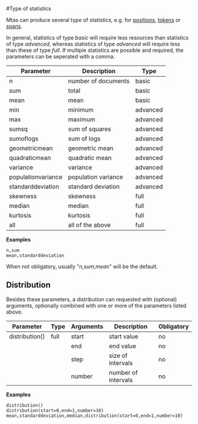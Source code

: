 #Type of statistics

Mtas can produce several type of statistics, e.g. for [positions](search_component_stats_positions.html), 
[tokens](search_component_stats_tokens.html) or [spans](search_component_stats_spans.html).

In general, statistics of type *basic* will require less resources than statistics of type *advanced*, whereas
statistics of type *advanced* will require less than these of type *full*. If multiple 
statistics are possible and required, the parameters can be seperated with a comma. 


| Parameter             | Description          | Type      |
|-----------------------|----------------------|-----------|
| n                     | number of documents  | basic     |
| sum                   | total                | basic     |
| mean                  | mean                 | basic     |
| min                   | minimum              | advanced  |
| max                   | maximum              | advanced  |
| sumsq                 | sum of squares       | advanced  |
| sumoflogs             | sum of logs          | advanced  |
| geometricmean         | geometric mean       | advanced  |
| quadraticmean         | quadratic mean       | advanced  |
| variance              | variance             | advanced  |
| populationvariance    | population variance  | advanced  |
| standarddeviation     | standard deviation   | advanced  |
| skewness              | skewness             | full      |
| median                | median               | full      |
| kurtosis              | kurtosis             | full      |
| all                   | all of the above     | full      |

**Examples**

``` console 
n,sum
mean,standarddeviation
```

When not obligatory, usually \"*n,sum,mean*\" will be the default.

## Distribution

Besides these parameters, a distribution can requested with (optional) arguments, 
optionally combined with one or more of the parameters listed above.

| Parameter      | Type | Arguments    | Description         | Obligatory | 
|----------------|------|--------------|---------------------|------------|
| distribution() | full | start        | start value         | no         |
|                |      | end          | end value           | no         |
|                |      | step         | size of intervals   | no         |
|                |      | number       | number of intervals | no         |

**Examples**

``` console 
distribution()
distribution(start=0,end=1,number=10)
mean,standarddeviation,median,distribution(start=0,end=1,number=10)
```

